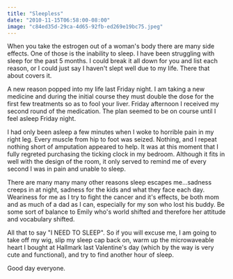 ```yaml
---
title: "Sleepless"
date: "2010-11-15T06:58:00-08:00"
image: "c84ed35d-29ca-4d65-92fb-ed269e19bc75.jpeg"
---
```


When you take the estrogen out of a woman's body there are many side effects. One of those is the inability to sleep.
I have been struggling with sleep for the past 5 months. I could break it all down for you and list each reason, or I could just say I haven't slept well due to my life. There that about covers it. 

A new reason popped into my life last Friday night. I am taking a new medicine and during the initial course they must double the dose for the first few treatments so as to fool your liver. Friday afternoon I received my second round of the medication. The plan seemed to be on course until I feel asleep Friday night. 

I had only been asleep a few minutes when I woke to horrible pain in my right leg. Every muscle from hip to foot was seized. Nothing, and I repeat nothing short of amputation appeared to help. It was at this moment that I fully regreted purchasing the ticking clock in my bedroom. Although it fits in well with the design of the room, it only served to remind me of every second I was in pain and unable to sleep. 

There are many many many other reasons sleep escapes me...sadness creeps in at night, sadness for the kids and what they face each day. Weariness for me as I try to fight the cancer and it's effects, be both mom and as much of a dad as I can, especially for my son who lost his buddy. Be some sort of balance to Emily who's world shifted and therefore her attitude and vocabulary shifted.

All that to say "I NEED TO SLEEP". So if you will excuse me, I am going to take off my wig, slip my sleep cap back on, warm up the microwaveable heart I bought at Hallmark last Valentine's day (which by the way is very cute and functional), and try to find another hour of sleep. 

Good day everyone.